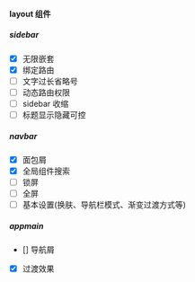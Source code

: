 #### layout 组件

##### sidebar

- [x] 无限嵌套
- [x] 绑定路由
- [ ] 文字过长省略号
- [ ] 动态路由权限
- [ ] sidebar 收缩
- [ ] 标题显示隐藏可控

##### navbar

- [x] 面包屑
- [x] 全局组件搜索
- [ ] 锁屏
- [ ] 全屏
- [ ] 基本设置(换肤、导航栏模式、渐变过渡方式等)

##### appmain

- [] 导航屑
- [x] 过渡效果
